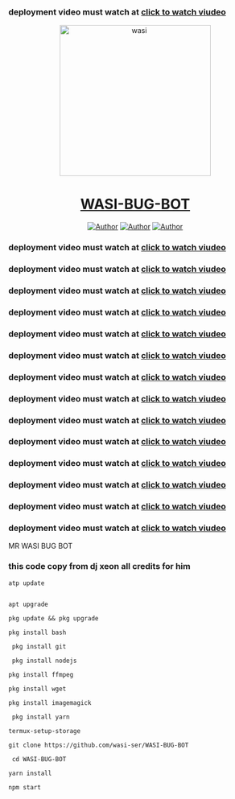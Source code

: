 ### deployment video must watch at [click to watch viudeo](https://youtu.be/7LgbTj6PTGw?si=Q5SG4cITu_LjomKw)


<p align="center">  
  <a href="https://whatsapp.com/channel/0029VaDK8ZUDjiOhwFS1cP2j">
    <img alt="wasi" height="300" src="https://telegra.ph/file/b8bda8d243f53c191a69b.jpg">
    <h1 align="center">WASI-BUG-BOT</h1>
  </a>
</p>
<p align="center">
<a href="https://github.com/wasi-ser"><img title="Author" src="https://img.shields.io/badge/Itxxwasi-black?style=for-the-badge&logo=Github"></a> <a href="https://whatsapp.com/channel/0029VaDK8ZUDjiOhwFS1cP2j"><img title="Author" src="https://img.shields.io/badge/CHANNEL-black?style=for-the-badge&logo=whatsapp"></a> <a href="https://wa.me/923192173398"><img title="Author" src="https://img.shields.io/badge/CHAT US-black?style=for-the-badge&logo=whatsapp"></a>

   ### deployment video must watch at [click to watch viudeo](https://youtu.be/7LgbTj6PTGw?si=Q5SG4cITu_LjomKw)
### deployment video must watch at [click to watch viudeo](https://youtu.be/7LgbTj6PTGw?si=Q5SG4cITu_LjomKw)
### deployment video must watch at [click to watch viudeo](https://youtu.be/7LgbTj6PTGw?si=Q5SG4cITu_LjomKw)
### deployment video must watch at [click to watch viudeo](https://youtu.be/7LgbTj6PTGw?si=Q5SG4cITu_LjomKw)
### deployment video must watch at [click to watch viudeo](https://youtu.be/7LgbTj6PTGw?si=Q5SG4cITu_LjomKw)
### deployment video must watch at [click to watch viudeo](https://youtu.be/7LgbTj6PTGw?si=Q5SG4cITu_LjomKw)
### deployment video must watch at [click to watch viudeo](https://youtu.be/7LgbTj6PTGw?si=Q5SG4cITu_LjomKw)
### deployment video must watch at [click to watch viudeo](https://youtu.be/7LgbTj6PTGw?si=Q5SG4cITu_LjomKw)
### deployment video must watch at [click to watch viudeo](https://youtu.be/7LgbTj6PTGw?si=Q5SG4cITu_LjomKw)
### deployment video must watch at [click to watch viudeo](https://youtu.be/7LgbTj6PTGw?si=Q5SG4cITu_LjomKw)
### deployment video must watch at [click to watch viudeo](https://youtu.be/7LgbTj6PTGw?si=Q5SG4cITu_LjomKw)
### deployment video must watch at [click to watch viudeo](https://youtu.be/7LgbTj6PTGw?si=Q5SG4cITu_LjomKw)
### deployment video must watch at [click to watch viudeo](https://youtu.be/7LgbTj6PTGw?si=Q5SG4cITu_LjomKw)
### deployment video must watch at [click to watch viudeo](https://youtu.be/7LgbTj6PTGw?si=Q5SG4cITu_LjomKw)

   
   
 MR WASI BUG BOT
### this code copy from dj xeon  all credits for him

```
atp update
   

apt upgrade

pkg update && pkg upgrade

pkg install bash

 pkg install git

 pkg install nodejs

pkg install ffmpeg

pkg install wget

pkg install imagemagick

 pkg install yarn

termux-setup-storage
```

```
git clone https://github.com/wasi-ser/WASI-BUG-BOT 
```
```
 cd WASI-BUG-BOT
```
```
yarn install
  ```
    
```
npm start
```
